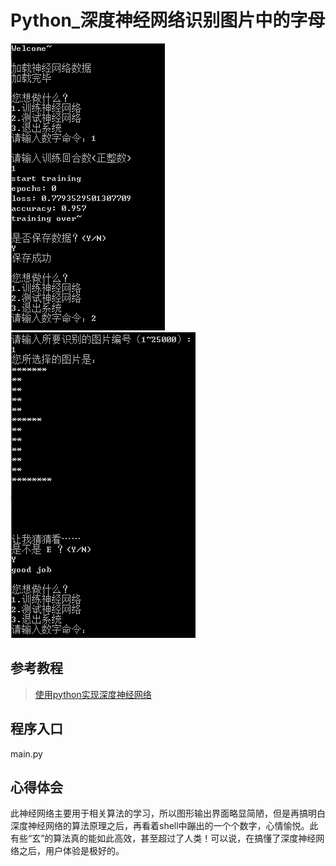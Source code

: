 # Python_深度神经网络识别图片中的字母

![usage1](https://github.com/IdlessChaye/Python/blob/master/%E6%B7%B1%E5%BA%A6%E7%A5%9E%E7%BB%8F%E7%BD%91%E7%BB%9C%E8%AF%86%E5%88%AB%E5%9B%BE%E7%89%87%E4%B8%AD%E7%9A%84%E5%AD%97%E6%AF%8D/usage1.PNG)
![usage2](https://github.com/IdlessChaye/Python/blob/master/%E6%B7%B1%E5%BA%A6%E7%A5%9E%E7%BB%8F%E7%BD%91%E7%BB%9C%E8%AF%86%E5%88%AB%E5%9B%BE%E7%89%87%E4%B8%AD%E7%9A%84%E5%AD%97%E6%AF%8D/usage2.PNG)

## 参考教程
> [使用python实现深度神经网络](http://blog.csdn.net/oxuzhenyi/article/details/73026790)
## 程序入口
main.py
## 心得体会
此神经网络主要用于相关算法的学习，所以图形输出界面略显简陋，但是再搞明白深度神经网络的算法原理之后，再看着shell中蹦出的一个个数字，心情愉悦。此有些“玄”的算法真的能如此高效，甚至超过了人类！可以说，在搞懂了深度神经网络之后，用户体验是极好的。
